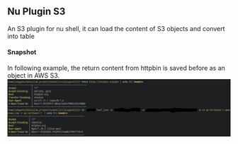 Nu Plugin S3
---

An S3 plugin for nu shell, it can load the content of S3 objects and convert into table

#### Snapshot
In following example, the return content from httpbin is saved before as an object in AWS S3.
![snapshot](https://raw.githubusercontent.com/yanganto/nu_plugin_s3/master/demo.png)

